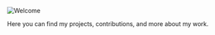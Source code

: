 ![Welcome](https://capsule-render.vercel.app/api?type=venom&height=300&color=gradient&text=Welcome%20User)

Here you can find my projects, contributions, and more about my work.
